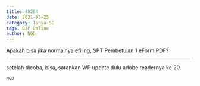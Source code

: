 ```yaml
---
title: 48264
date: 2021-03-25
category: Tanya-SC
tags: DJP Online
author: NGD
---
```


Apakah bisa jika normalnya efiling, SPT Pembetulan 1 eForm PDF?

---

setelah dicoba, bisa, sarankan WP update dulu adobe readernya ke 20.

`NGD`
